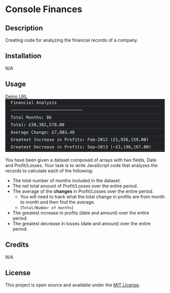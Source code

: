 # Console Finances

## Description

Creating code for analyzing the financial records of a company.

## Installation

N/A

## Usage

[Demo URL](https://celiyo.github.io/console-finances/)
![Portfolio Page Screenshot](assets/images/screenshot.png)

You have been given a dataset composed of arrays with two fields, Date and Profit/Losses.
Your task is to write JavaScript code that analyzes the records to calculate each of the following:

- The total number of months included in the dataset.
- The net total amount of Profit/Losses over the entire period.
- The average of the **changes** in Profit/Losses over the entire period.
  - You will need to track what the total change in profits are from month to month and then find the average.
  - (`Total/Number of months`)
- The greatest increase in profits (date and amount) over the entire period.
- The greatest decrease in losses (date and amount) over the entire period.

## Credits

N/A

## License
This project is open source and available under the [MIT License](LICENSE.md).
